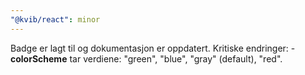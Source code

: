 ```yaml
---
"@kvib/react": minor
---
```


Badge er lagt til og dokumentasjon er oppdatert. Kritiske endringer: -**colorScheme** tar verdiene: "green", "blue", "gray" (default), "red".
